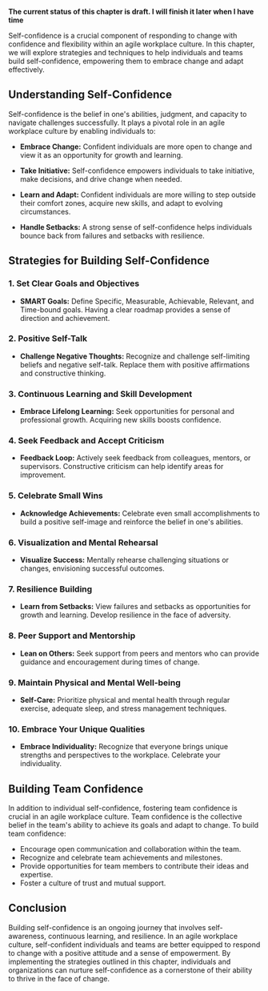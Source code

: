 **The current status of this chapter is draft. I will finish it later when I have time**

Self-confidence is a crucial component of responding to change with confidence and flexibility within an agile workplace culture. In this chapter, we will explore strategies and techniques to help individuals and teams build self-confidence, empowering them to embrace change and adapt effectively.

**Understanding Self-Confidence**
---------------------------------

Self-confidence is the belief in one's abilities, judgment, and capacity to navigate challenges successfully. It plays a pivotal role in an agile workplace culture by enabling individuals to:

* **Embrace Change:** Confident individuals are more open to change and view it as an opportunity for growth and learning.

* **Take Initiative:** Self-confidence empowers individuals to take initiative, make decisions, and drive change when needed.

* **Learn and Adapt:** Confident individuals are more willing to step outside their comfort zones, acquire new skills, and adapt to evolving circumstances.

* **Handle Setbacks:** A strong sense of self-confidence helps individuals bounce back from failures and setbacks with resilience.

**Strategies for Building Self-Confidence**
-------------------------------------------

### 1. **Set Clear Goals and Objectives**

* **SMART Goals:** Define Specific, Measurable, Achievable, Relevant, and Time-bound goals. Having a clear roadmap provides a sense of direction and achievement.

### 2. **Positive Self-Talk**

* **Challenge Negative Thoughts:** Recognize and challenge self-limiting beliefs and negative self-talk. Replace them with positive affirmations and constructive thinking.

### 3. **Continuous Learning and Skill Development**

* **Embrace Lifelong Learning:** Seek opportunities for personal and professional growth. Acquiring new skills boosts confidence.

### 4. **Seek Feedback and Accept Criticism**

* **Feedback Loop:** Actively seek feedback from colleagues, mentors, or supervisors. Constructive criticism can help identify areas for improvement.

### 5. **Celebrate Small Wins**

* **Acknowledge Achievements:** Celebrate even small accomplishments to build a positive self-image and reinforce the belief in one's abilities.

### 6. **Visualization and Mental Rehearsal**

* **Visualize Success:** Mentally rehearse challenging situations or changes, envisioning successful outcomes.

### 7. **Resilience Building**

* **Learn from Setbacks:** View failures and setbacks as opportunities for growth and learning. Develop resilience in the face of adversity.

### 8. **Peer Support and Mentorship**

* **Lean on Others:** Seek support from peers and mentors who can provide guidance and encouragement during times of change.

### 9. **Maintain Physical and Mental Well-being**

* **Self-Care:** Prioritize physical and mental health through regular exercise, adequate sleep, and stress management techniques.

### 10. **Embrace Your Unique Qualities**

* **Embrace Individuality:** Recognize that everyone brings unique strengths and perspectives to the workplace. Celebrate your individuality.

**Building Team Confidence**
----------------------------

In addition to individual self-confidence, fostering team confidence is crucial in an agile workplace culture. Team confidence is the collective belief in the team's ability to achieve its goals and adapt to change. To build team confidence:

* Encourage open communication and collaboration within the team.
* Recognize and celebrate team achievements and milestones.
* Provide opportunities for team members to contribute their ideas and expertise.
* Foster a culture of trust and mutual support.

**Conclusion**
--------------

Building self-confidence is an ongoing journey that involves self-awareness, continuous learning, and resilience. In an agile workplace culture, self-confident individuals and teams are better equipped to respond to change with a positive attitude and a sense of empowerment. By implementing the strategies outlined in this chapter, individuals and organizations can nurture self-confidence as a cornerstone of their ability to thrive in the face of change.
